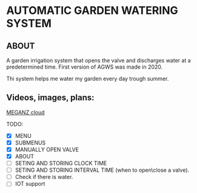 # AUTOMATIC GARDEN WATERING SYSTEM

## ABOUT
A garden irrigation system that opens the valve and discharges water at a predetermined time. First version of AGWS was made in 2020.

Thi system helps me water my garden every day trough summer.

## Videos, images, plans:
[MEGANZ cloud](https://mega.nz/folder/xmYEzJhC#tvKvnMhW7jHWav86G3gziQ)

TODO:
  - [x] MENU
  - [x] SUBMENUS
  - [x] MANUALLY OPEN VALVE
  - [x] ABOUT
  - [ ] SETING AND STORING CLOCK TIME
  - [ ] SETING AND STORING INTERVAL TIME (when to open\close a valve).
  - [ ] Check if there is water.
  - [ ] IOT support
